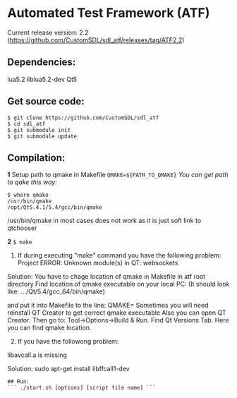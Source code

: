 # Automated Test Framework (ATF)
Current release version: 2.2 (https://github.com/CustomSDL/sdl_atf/releases/tag/ATF2.2)

## Dependencies:
lua5.2
liblua5.2-dev
Qt5

## Get source code:
```
$ git clone https://github.com/CustomSDL/sdl_atf
$ cd sdl_atf
$ git submodule init
$ git submodule update
```
## Compilation:
**1**  Setup path to qmake in Makefile ``` QMAKE=${PATH_TO_QMAKE} ``` *You can get path to qake this way:*
```
$ where qmake
/usr/bin/qmake
/opt/Qt5.4.1/5.4/gcc/bin/qmake
```
/usr/bin/qmake in most cases does not work as it is just soft link to qtchooser

**2**  ```$ make```

 1) If during executing "make" command you have the following problem:
   Project ERROR: Unknown module(s) in QT: websockets

   Solution:
   You have to chage location of qmake in Makefile in atf root directory
   Find location of qmake executable on your local PC:
   (It should look like: .../Qt/5.4/gcc_64/bin/qmake)

   and put it into Makefile to the line:
   QMAKE=<your path to qmake>
   Sometimes you will need reinstall QT Creator to get correct qmake executable
   Also you can open QT Creator. Then go to: Tool->Options->Build & Run. Find Qt Versions Tab.
   Here you can find qmake location.

 2) If you have the followong problem:

   libavcall.a is missing

   Solution: sudo apt-get install libffcall1-dev

```
## Run:
``` ./start.sh [options] [script file name] ```
